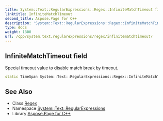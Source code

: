```yaml
---
title: System::Text::RegularExpressions::Regex::InfiniteMatchTimeout field
linktitle: InfiniteMatchTimeout
second_title: Aspose.Page for C++
description: 'System::Text::RegularExpressions::Regex::InfiniteMatchTimeout field. Special timeout value to disable match break by timeout in C++.'
type: docs
weight: 1300
url: /cpp/system.text.regularexpressions/regex/infinitematchtimeout/
---
```

## InfiniteMatchTimeout field


Special timeout value to disable match break by timeout.

```cpp
static TimeSpan System::Text::RegularExpressions::Regex::InfiniteMatchTimeout
```

## See Also

* Class [Regex](../)
* Namespace [System::Text::RegularExpressions](../../)
* Library [Aspose.Page for C++](../../../)
